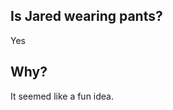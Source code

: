 ## Is Jared wearing pants?
Yes

## Why?
It seemed like a fun idea.

<!-- ## Why?
He's got to have some semblance of getting ready for the day. -->
